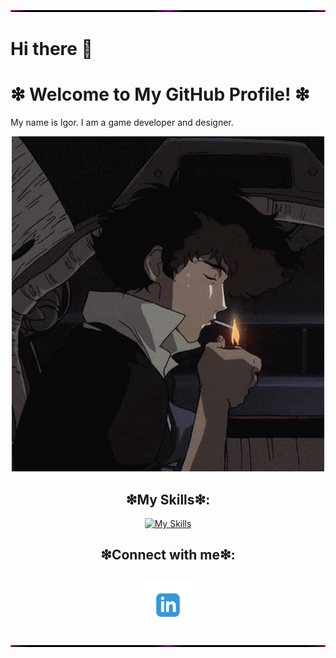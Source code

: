 <div align="center">
  <img src="./line.gif" alt="line" width="100%" height="3px" />
</div>

# Hi there 👋  
# ❇ Welcome to My GitHub Profile! ❇  
My name is Igor. I am a game developer and designer.  

<div align="center">
  <img src="./smoke.gif" alt="smoke" />
</div>

## <div align="center">❇My Skills❇:</div>  
<div align="center">
  <a href="https://skillicons.dev">
    <img src="https://skillicons.dev/icons?i=arch,blender,discord,godot,github,arduino,linux,py&perline=10" alt="My Skills" />
  </a>
</div>

## <div align="center">❇Connect with me❇:</div>
<div align="center">
  <a href="https://www.linkedin.com/in/igor-tursinbaev">
    <img src="./in.png" alt="LinkedIn" width="80" height="80" style="margin-top: 10px; margin-bottom: 10px;" />
  </a>
</div>

<div align="center">
  <img src="./line.gif" alt="line" width="100%" height="3px" />
</div>
